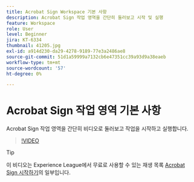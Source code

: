 ```yaml
---
title: Acrobat Sign Workspace 기본 사항
description: Acrobat Sign 작업 영역을 간단히 둘러보고 시작 및 실행
feature: Workspace
role: User
level: Beginner
jira: KT-6334
thumbnail: 41205.jpg
exl-id: a914d230-da29-4278-9189-77e3a2486ae8
source-git-commit: 51d1a59999a7132cb6e47351cc39a93d9a38eaeb
workflow-type: tm+mt
source-wordcount: '57'
ht-degree: 0%

---
```


# Acrobat Sign 작업 영역 기본 사항

Acrobat Sign 작업 영역을 간단히 비디오로 둘러보고 작업을 시작하고 실행합니다.

>[!VIDEO](https://video.tv.adobe.com/v/3425257?quality=12&learn=on&hidetitle=true&captions=kor)

>[!TIP]
>
>이 비디오는 Experience League에서 무료로 사용할 수 있는 재생 목록 [Acrobat Sign 시작하기](https://experienceleague.adobe.com/ko/playlists/acrobat-sign-get-started-business-users)의 일부입니다.

